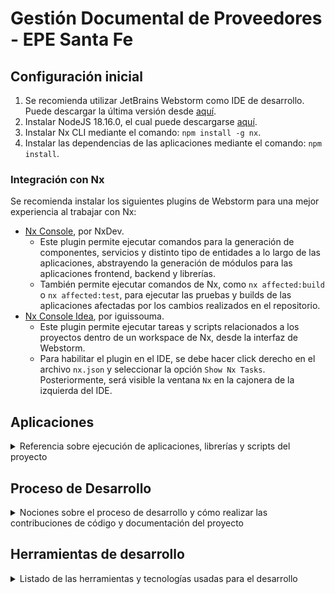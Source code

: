 # Gestión Documental de Proveedores - EPE Santa Fe

## Configuración inicial

1. Se recomienda utilizar JetBrains Webstorm como IDE de desarrollo. Puede descargar la última versión desde [aquí](https://www.jetbrains.com/es-es/webstorm/download/#section=windows).
2. Instalar NodeJS 18.16.0, el cual puede descargarse [aquí](https://nodejs.org/dist/v18.16.0/node-v18.16.0-x64.msi).
3. Instalar Nx CLI mediante el comando: `npm install -g nx`.
4. Instalar las dependencias de las aplicaciones mediante el comando: `npm install`.

### Integración con Nx

Se recomienda instalar los siguientes plugins de Webstorm para una mejor experiencia al trabajar con Nx:

- [Nx Console](https://plugins.jetbrains.com/plugin/21060-nx-console), por NxDev.
  - Este plugin permite ejecutar comandos para la generación de componentes, servicios y distinto tipo de entidades a lo largo de las aplicaciones, abstrayendo la generación de módulos para las aplicaciones frontend, backend y librerías.
  - También permite ejecutar comandos de Nx, como `nx affected:build` o `nx affected:test`, para ejecutar las pruebas y builds de las aplicaciones afectadas por los cambios realizados en el repositorio.
- [Nx Console Idea](https://plugins.jetbrains.com/plugin/15101-nx-console-idea), por iguissouma.
  - Este plugin permite ejecutar tareas y scripts relacionados a los proyectos dentro de un workspace de Nx, desde la interfaz de Webstorm.
  - Para habilitar el plugin en el IDE, se debe hacer click derecho en el archivo `nx.json` y seleccionar la opción `Show Nx Tasks`. Posteriormente, será visible la ventana `Nx` en la cajonera de la izquierda del IDE.

## Aplicaciones

<details>
  <summary>Referencia sobre ejecución de aplicaciones, librerías y scripts del proyecto</summary>

### Aplicaciones desplegables

- `/api` - Aplicación backend web en NestJS
- `/intranet` - Aplicación frontend web en Angular
- `/dmz` - Aplicación frontend web en Angular

### Aplicaciones de testing

- `/api-e2e` - Pruebas E2E para aplicación backend web
- `/dmz-e2e` - Pruebas E2E para aplicación frontend web
- `/intranet-e2e` - Pruebas E2E para aplicación frontend web

### Librerías

- `/libs/domain` - Modelos de dominio compartidos entre las aplicaciones

## Referencia de directorios

- `/apps` - Aplicaciones desplegables
- `/docs` - Documentación de la aplicación
- `/libs` - Librerías compartidas entre las aplicaciones
- `/scripts` - Scripts de utilidad para el desarrollo
- `/tools` - Herramientas de desarrollo

## Ejecución de aplicaciones, librerías y herramientas

### Desplegables

- `nx run api:serve:development` - Ejecuta la aplicación backend web en modo desarrollo.
- `nx run intranet:serve:development` - Ejecuta la aplicación frontend web en modo desarrollo (Intranet).
- `nx run dmz:serve:development` - Ejecuta la aplicación frontend web en modo desarrollo (DMZ).

### Compilaciones

#### Compilaciones de Desarrollo

- `nx run api:build` - Compila la aplicación backend web.
- `nx run intranet:build` - Compila la aplicación frontend web de Intranet.
- `nx run dmz:build` - Compila la aplicación frontend web de la DMZ.

#### Compilaciones de Producción

- `nx run api:build:production` - Compila la aplicación backend web en modo producción.
- `nx run intranet:build:production` - Compila la aplicación frontend web de Intranet en modo producción.
- `nx run dmz:build:production` - Compila la aplicación frontend web de la DMZ en modo producción.

### Testing Unitario

- `nx run api:test` - Ejecuta las pruebas unitarias para la aplicación backend web.
- `nx run intranet:test` - Ejecuta las pruebas unitarias para la aplicación frontend web de Intranet.
- `nx run dmz:test` - Ejecuta las pruebas unitarias para la aplicación frontend web de la DMZ.

### Testing E2E

- `nx run api-e2e:e2e` - Ejecuta las pruebas E2E para la aplicación backend web.
- `nx run intranet-e2e:e2e` - Ejecuta las pruebas E2E para la aplicación frontend web de Intranet
- `nx run dmz-e2e:e2e` - Ejecuta las pruebas E2E para la aplicación frontend web de la DMZ.

### Linting

- `nx run api:lint` - Ejecuta el linter para la aplicación backend web.
- `nx run intranet:lint` - Ejecuta el linter para la aplicación frontend web de Intranet.
- `nx run dmz:lint` - Ejecuta el linter para la aplicación frontend web de la DMZ.
- `nx run domain:lint` - Ejecuta el linter para la librería de modelos de dominio.

</details>

## Proceso de Desarrollo

<details>

<summary>Nociones sobre el proceso de desarrollo y cómo realizar las contribuciones de código y documentación del proyecto</summary>
### Consejos para generación de commits

- Hacer commits pequeños y frecuentes, para facilitar la revisión de los cambios.
  - Ejemplo: Si se está trabajando en una funcionalidad que requiere de 3 commits, se deberán realizar 3 commits, en lugar de realizar un commit con los 3 cambios.
  - Esto facilita la revisión de los cambios, ya que se puede revisar cada commit por separado.
  - Además, permite que si se encuentra un error en un commit, se pueda revertir ese commit sin afectar los demás.
- Escribir los mensajes de commits de forma breve y concisa, en tiempo presente.
  - 👌 Ejemplo: `[FE-#19] - Agrega componente de login`
  - ⛔ No: `[FE-#19] - Agregué componente de login`

#### Mensajes de commits

Para una mejor referencia de cuál es el área a la que contribuye un commit, se deben utilizar los siguientes prefijos en los mensajes de commits, acompañados por el ID correspondiente al issue al que pertenecen.

- **[AR]** - Arquitectura
- **[BE]** - Backend
- **[DM]** - Modelos de dominio
- **[DOCS]** - Documentación
- **[FE]** - Frontend
- **[TOOL]** - Herramientas de desarrollo

#### Ejemplos de mensaje de commits

- `[FE-#47] - Agrega componente de login`
- `[BE-#93] - Agrega endpoint de login`
- `[TOOL-#7] - Agrega librería @ngrx/store`

### Ramas de desarrollo (Branches)

- **main** - Rama principal del proyecto. Contiene la última versión estable del proyecto.
- **release/**_[numero_de_version]_ - Rama de lanzamiento de una versión. Contiene la última versión de la aplicación en producción.
  - Por ejemplo: `release/0.0.1` es la rama correspondiente a la versión 1.0.0 de la aplicación. A esta rama se deberán realizar los merges de las ramas de desarrollo de las nuevas funcionalidades previo al lanzamiento de esta versión.
- **feature/**_[id_issue][nombre_de_la_funcionalidad]_ - Rama de desarrollo de una funcionalidad, correspondiente a un issue determinado.
  - Por ejemplo: `feature/57-login` es la rama correspondiente al desarrollo de la funcionalidad de login, correspondiente al issue #57 en el repositorio.
- **bugfix/**_[id_issue][nombre_del_bug]_ - Rama de desarrollo de un bug, correspondiente a un issue determinado.
  - Por ejemplo: `bugfix/49-bug-flicker-en-header` es la rama correspondiente al desarrollo de la corrección de un bug de flicker en el header de la aplicación, correspondiente al issue #49 en el repositorio.

#### Manejo de ramas de desarrollo

Para más facilidad en el manejo de las ramas de desarrollo, se recomienda utilizar el módulo incorporado de Git en WebStorm, al cual puede accederse haciendo click en la opción `Git` en la barra de menú superior y en el botón de la esquina inferior derecha del IDE, donde se visualiza la rama activa actual.

- Para crear una nueva rama de desarrollo, se debe hacer checkout de la rama `release/[numero_de_version]` vigente y crear (hacer checkout de) una nueva rama a partir de esta.
  - `git checkout release/[numero_de_version]
  - `git checkout -b feature/57-login`
- Para actualizar una rama de desarrollo, se debe hacer checkout de la rama `release/[numero_de_version]` vigente y realizar un merge hacia la rama de desarrollo correspondiente.
  - `git checkout release/[numero_de_version]`
  - `git pull'`
  - `git checkout feature/57-login`
  - `git merge release/[numero_de_version]`
  - `git push`
- Para actualizar una rama de desarrollo, se debe crear una nueva Pull Request desde la rama `release/[numero_de_version]` hacia la rama de desarrollo correspondiente.
- Para actualizar la rama `main`, se debe hacer checkout de la rama `main` y realizar un pull desde la rama `release/[numero_de_version]`.
  - `git checkout main`
  - `git pull release/[numero_de_version]`

#### Pull Requests

Para realizar un Pull Request, se debe crear una nueva Pull Request desde la rama `release/[numero_de_version]` hacia la rama de desarrollo correspondiente, utilizando el dashboard de pull requests

Los mensajes de cada Pull Request deben incluir el ID del issue al que pertenece, el nombre de la funcionalidad que se está desarrollando y el prefijo de las áreas del proyecto que modifican.

- Ejemplo: `[#57-FE] - Agrega componente de login`
- Ejemplo: `[#93-BE] - Agrega endpoint de login`
- Ejemplo: `[#7-TOOL] - Agrega librería @ngrx/store`
- Ejemplo: `[#49-FE] - Corrige bug de flicker en header`
- Ejemplo: `[#73-DM] - Agrega modelo User`

En el caso de que una PR modifique varias áreas del proyecto, se deberá incluir el prefijo de cada área modificada, separada por comas.

- Ejemplo: `[#93-BE,FE] - Agrega nuevo parámetro para request de login.`
- Ejemplo: `[#93-BE,FE,DM] - Agrega nuevo atributo al modelo Provider y lo utiliza en el request de login y su procesamiento.`
</details>

## Herramientas de desarrollo

<details>
<summary>Listado de las herramientas y tecnologías usadas para el desarrollo</summary>
#### Herramientas de desarrollo

- [NodeJS 18.16.0](https://nodejs.org/es/) - Entorno de ejecución para JavaScript.
- [WebStorm 2023] - IDE para desarrollo de aplicaciones web.
- [Git](https://git-scm.com/) - Sistema de control de versiones.
- [GitHub](https://github.com) - Plataforma de desarrollo colaborativo.
- [Github Projects](https://github.com) - Plataforma de gestión de proyectos.
- [Postman](https://www.postman.com/) - Herramienta para realizar pruebas de API.
- [DBeaver](https://dbeaver.io/) - Herramienta para administración de bases de datos.
- [Oracle DB](https://www.oracle.com/database/) - Base de datos relacional.

#### Despliegue de versiones de desarrollo

- [Vercel](https://vercel.com/) - Plataforma de hosting de aplicaciones web.
  - Para aplicaciones de frontend.
- [Render](https://render.com/) - Plataforma de hosting de aplicaciones web.
  - Para aplicaciones de backend.

#### Lenguajes de programación

- [HTML](https://developer.mozilla.org/es/docs/Web/HTML) - Lenguaje de marcado para desarrollo web en frontend y backend.
- [TypeScript](https://www.typescriptlang.org/) - Lenguaje de programación para desarrollo web en frontend y backend.
  - Versión: 4.9.5
- [PL/SQL](https://www.oracle.com/database/technologies/appdev/plsql.html) - Lenguaje de programación para desarrollo de procedimientos almacenados en Oracle DB.
- [SCSS](https://sass-lang.com/) - Lenguaje de programación para desarrollo de estilos en CSS.

#### Tecnologías de Backend

- [NestJS](https://nestjs.com/) - Framework para desarrollo de aplicaciones backend.
  - Versión: 7.6.15
- [Express](https://expressjs.com/) - Framework de backend para desarrollo de aplicaciones web. Utilizado mediante la librería [NestJS Express](https://docs.nestjs.com/techniques/express).
  - Versión: 9.4.0 (@nestjs/platform-express)
- [Oracle DB](https://www.oracle.com/database/) - Base de datos Oracle.

#### Tecnologías de Frontend

- [Angular](https://angular.io/) - Framework para desarrollo de aplicaciones frontend web.
  - Versión: 15.2.7
- [NgRx](https://ngrx.io/) - Librería para manejo de estado en aplicaciones frontend web.
- [RxJS](https://rxjs.dev/) - Librería para manejo de eventos asíncronos en aplicaciones frontend web.
  - Versión: 7.8.0
- [SASS](https://sass-lang.com/) - Preprocesador de CSS.

</details>
